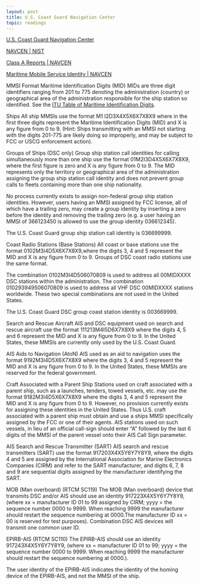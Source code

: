 ```yaml
---
layout: post
title: U.S. Coast Guard Navigation Center
topic: readings
---
```


[U.S. Coast Guard Navigation Center](https://www.navcen.uscg.gov/)

[NAVCEN \| NIST](https://csrc.nist.gov/glossary/term/navcen)

[Class A Reports \| NAVCEN](https://navcen.uscg.gov/ais-class-a-reports)

[Maritime Mobile Service Identity \| NAVCEN](https://www.navcen.uscg.gov/maritime-mobile-service-identity)

MMSI Format
Maritime Identification Digits (MID)
MIDs are three digit identifiers ranging from 201 to 775 denoting the administration (country) or geographical area of the administration responsible for the ship station so identified. See the [ITU Table of Maritime Identification Digits](https://www.itu.int/en/ITU-R/terrestrial/fmd/Pages/mid.aspx).

Ships
All ship MMSIs use the format M1 I2D3X4X5X6X7X8X9 where in the first three digits represent the Maritime Identification Digits (MID) and X is any figure from 0 to 9. (Hint: Ships transmitting with an MMSI not starting with the digits 201-775 are likely doing so improperly, and may be subject to FCC or USCG enforcement action).

Groups of Ships (DSC only)
Group ship station call identities for calling simultaneously more than one ship use the format 01M2I3D4X5X6X7X8X9, where the first figure is zero and X is any figure from 0 to 9. The MID represents only the territory or geographical area of the administration assigning the group ship station call identity and does not prevent group calls to fleets containing more than one ship nationality.

No process currently exists to assign non-federal group ship station identities. However, users having an MMSI assigned by FCC license, all of which have a trailing zero, may create a group identity by inserting a zero before the identity and removing the trailing zero (e.g. a user having an MMSI of 366123450 is allowed to use the group identity 036612345).

The U.S. Coast Guard group ship station call identity is 036699999.

Coast Radio Stations (Base Stations)
All coast or base stations use the format 0102M3I4D5X6X7X8X9,where the digits 3, 4 and 5 represent the MID and X is any figure from 0 to 9. Groups of DSC coast radio stations use the same format.

The combination 0102M3I4D506070809 is used to address all 00MIDXXXX DSC stations within the administration. The combination 010293949506070809 is used to address all VHF DSC 00MIDXXXX stations worldwide. These two special combinations are not used in the United States.

The U.S. Coast Guard DSC group coast station identity is 003669999.

Search and Rescue Aircraft
AIS and DSC equipment used on search and rescue aircraft use the format 111213M4I5D6X7X8X9 where the digits 4, 5 and 6 represent the MID and X is any figure from 0 to 9. In the United States, these MMSIs are currently only used by the U.S. Coast Guard.

AIS Aids to Navigation (AtoN)
AIS used as an aid to navigation uses the format 9192M3I4D5X6X7X8X9 where the digits 3, 4 and 5 represent the MID and X is any figure from 0 to 9. In the United States, these MMSIs are reserved for the federal government.

Craft Associated with a Parent Ship
Stations used on craft associated with a parent ship, such as a launches, tenders, towed vessels, etc. may use the format 9182M3I4D5X6X7X8X9 where the digits 3, 4 and 5 represent the MID and X is any figure from 0 to 9. However, no provision currently exists for assigning these identities in the United States. Thus U.S. craft associated with a parent ship must obtain and use a ships MMSI specifically assigned by the FCC or one of their agents. AIS stations used on such vessels, in lieu of an official call-sign should enter “A” followed by the last 6 digits of the MMSI of the parent vessel onto their AIS Call Sign parameter.

AIS Search and Rescue Transmitter (SART)
AIS search and rescue transmitters (SART) use the format 917203X4X5Y6Y7Y8Y9, where the digits 4 and 5 are assigned by the International Association for Marine Electronics Companies (CIRM) and refer to the SART manufacturer, and digits 6, 7, 8 and 9 are sequential digits assigned by the manufacturer identifying the SART.

MOB (Man overboard) (RTCM SC119)
The MOB (Man overboard) device that transmits DSC and/or AIS should use an identity
917223X4X5Y6Y7Y8Y9,  (where xx = manufacturer ID 01 to 99 assigned by CIRM; yyyy = the sequence number 0000 to 9999. When reaching 9999 the manufacturer should restart the sequence numbering at 0000.The manufacturer ID xx = 00 is reserved for test purposes).   Combination DSC AIS devices will transmit one common user ID.

EPIRB-AIS (RTCM SC110)
The EPIRB-AIS should use an identity 917243X4X5Y6Y7Y8Y9,  (where xx = manufacturer ID 01 to 99; yyyy = the sequence number 0000 to 9999. When reaching 9999 the manufacturer should restart the sequence numbering at 0000.).

The user identity of the EPIRB-AIS indicates the identity of the homing device of the EPIRB-AIS, and not the MMSI of the ship.